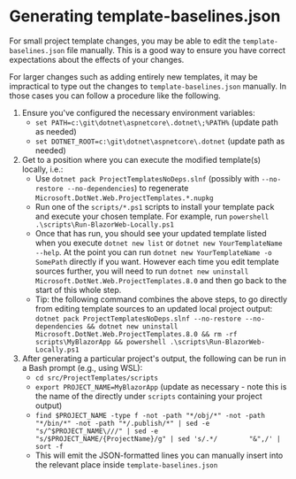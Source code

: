 # Generating template-baselines.json

For small project template changes, you may be able to edit the `template-baselines.json` file manually. This is a good way to ensure you have correct expectations about the effects of your changes.

For larger changes such as adding entirely new templates, it may be impractical to type out the changes to `template-baselines.json` manually. In those cases you can follow a procedure like the following.

  1. Ensure you've configured the necessary environment variables:
        - `set PATH=c:\git\dotnet\aspnetcore\.dotnet\;%PATH%` (update path as needed)
        - `set DOTNET_ROOT=c:\git\dotnet\aspnetcore\.dotnet` (update path as needed)
  2. Get to a position where you can execute the modified template(s) locally, i.e.:
        - Use `dotnet pack ProjectTemplatesNoDeps.slnf` (possibly with `--no-restore --no-dependencies`) to regenerate `Microsoft.DotNet.Web.ProjectTemplates.*.nupkg`
        - Run one of the `scripts/*.ps1` scripts to install your template pack and execute your chosen template. For example, run `powershell .\scripts\Run-BlazorWeb-Locally.ps1`
        - Once that has run, you should see your updated template listed when you execute `dotnet new list` or `dotnet new YourTemplateName --help`. At the point you can run `dotnet new YourTemplateName -o SomePath` directly if you want. However each time you edit template sources further, you will need to run `dotnet new uninstall Microsoft.DotNet.Web.ProjectTemplates.8.0` and then go back to the start of this whole step.
        - Tip: the following command combines the above steps, to go directly from editing template sources to an updated local project output: `dotnet pack ProjectTemplatesNoDeps.slnf --no-restore --no-dependencies && dotnet new uninstall Microsoft.DotNet.Web.ProjectTemplates.8.0 && rm -rf scripts\MyBlazorApp && powershell .\scripts\Run-BlazorWeb-Locally.ps1`
  3. After generating a particular project's output, the following can be run in a Bash prompt (e.g., using WSL):
        - `cd src/ProjectTemplates/scripts`
        - `export PROJECT_NAME=MyBlazorApp` (update as necessary - note this is the name of the directly under `scripts` containing your project output)
        - `find $PROJECT_NAME -type f -not -path "*/obj/*" -not -path "*/bin/*" -not -path "*/.publish/*" | sed -e "s/^$PROJECT_NAME\///" | sed -e "s/$PROJECT_NAME/{ProjectName}/g" | sed 's/.*/        "&",/' | sort -f`
        - This will emit the JSON-formatted lines you can manually insert into the relevant place inside `template-baselines.json`
